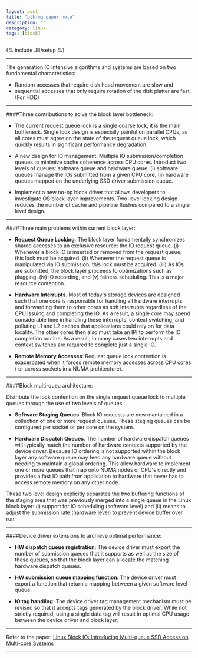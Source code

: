 ```yaml
---
layout: post
title: "blk-mq paper note"
description: ""
category: linux
tags: [block]
---
```

{% include JB/setup %}

---

The generation IO intensive algorithms and systems are based on two
fundamental characteristics:

- Random accesses that require disk head
movement are slow and
- sequential accesses that only require rotation
of the disk platter are fast. (For HDD)

---

####Three contributions to solve the block layer bottleneck:

- The current request queue lock is a single coarse lock, it is the main
bottleneck. Single lock design is especially painful on parallel CPUs,
as all cores must agree on the state of the request queue lock, which
quickly results in significant performance degradation.

- A new design for IO management. Multiple IO submission/completion queues
to minimize cache coherence across CPU cores. Introduct two levels of
queues: software queue and hardware queue. (i) software queues manage the
IOs submitted from a given CPU core, (ii) hardware queues mapped on the
underlying SSD driver submission queue.

- Implement a new no-op block driver that allows developers to investigate
OS block layer improvements. Two-level locking design reduces the number
of cache and pipeline flushes compared to a single level design.

---

####Three main problems within current block layer:

- **Request Queue Locking**: The block layer fundamentally synchronizes shared
accesses to an exclusive resource: the IO request queue. (i) Whenever a
block IO is inserted or removed from the request queue, this lock must be
acquired. (ii) Whenever the request queue is manipulated via IO submission,
this lock must be acquired. (iii) As IOs are submitted, the block layer
proceeds to optimizations such as plugging. (iv) IO recording, and
(v) fainess scheduling. This is a major resource contention.

- **Hardware Interrupts**. Most of today's storage devices are designed such
that one core is responsible for handling all hardware interrupts and
forwarding them to other cores as soft interrupts regardless of the CPU
issuing and completing the IO. As a result, a single core may spend
considerable time in handling these interrupts, context switching, and
polluting L1 and L2 caches that applications could rely on for data
locality. The other cores then also must take an IPI to perform the IO
completion routine. As a result, in many cases two interrupts and context
switches are required to complete just a single IO.

- **Remote Memory Accesses**: Request queue lock contention is exacerbated when
it forces remote memory accesses across CPU cores ( or across sockets in
a NUMA architecture).

---

####Block multi-queu architecture:

Distribute the lock contention on the single request queue lock to
multiple queues through the use of two levels of queues:

- **Software Staging Queues**. Block IO requests are now mantained in a
collection of one or more request queues. These staging queues can
be configured per socket or per core on the system.

- **Hardware Dispatch Queues**. The number of hardware dispatch queues will
typically match the number of hardware contexts supported by the device
driver. Because IO ordering is not supported within the block layer any
software queue may feed any hardware queue without needing to maintain a
global ordering. This allow hardware to implement one or more queues that
map onto NUMA nodes or CPU's directly and provides a fast IO path from
application to hardware that never has to access remote memory on any
other node.

These two level design explicitly separates the two buffering functions
of the staging area that was previously merged into a single queue in the
Linux block layer: (i) support for IO scheduling (software level) and (ii)
means to adjust the submission rate (hardware level) to prevent device
buffer over run.

---

####Device driver extensions to archieve optimal performance:

- **HW dispatch queue registration**: The device driver must export the number
of submission queues that it supports as well as the size of these queues,
so that the block layer can allocate the matching hardware dispatch queues.

- **HW submission queue mapping function**: The device driver must export a
function that return a mapping between a given software level queue.

- **IO tag handling**: The device driver tag management mechanism must be
revised so that it accepts tags generated by the block driver. While
not strictly required, using a single data tag will result in optimal
CPU usage between the device driver and block layer.

---

Refer to the paper: [Linux Block IO: Introducing Multi-queue SSD Access on
Multi-core Systems](http://kernel.dk/systor13-final18.pdf)

---
